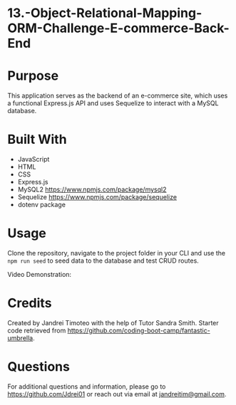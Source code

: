 # 13.-Object-Relational-Mapping-ORM-Challenge-E-commerce-Back-End


# Purpose
This application serves as the backend of an e-commerce site, which uses a functional Express.js API and uses Sequelize to interact with a MySQL database.

# Built With

* JavaScript
* HTML
* CSS
* Express.js
* MySQL2 https://www.npmjs.com/package/mysql2
* Sequelize https://www.npmjs.com/package/sequelize
* dotenv package

# Usage
Clone the repository, navigate to the project folder in your CLI and use the ```npm run seed``` to seed data to the database and test CRUD routes.

Video Demonstration: 


# Credits
Created by Jandrei Timoteo with the help of Tutor Sandra Smith. Starter code retrieved from https://github.com/coding-boot-camp/fantastic-umbrella.

# Questions
For additional questions and information, please go to https://github.com/Jdrei01 or reach out via email at jandreitim@gmail.com.
